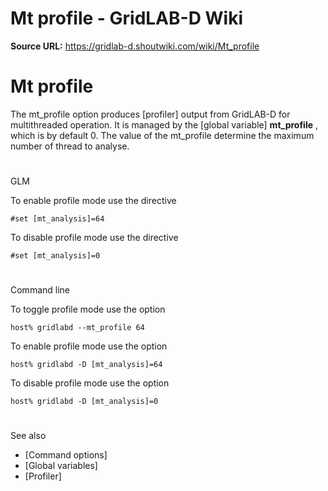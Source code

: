 # Mt profile - GridLAB-D Wiki

**Source URL:** https://gridlab-d.shoutwiki.com/wiki/Mt_profile
# Mt profile

The mt_profile option produces [profiler] output from GridLAB-D for multithreaded operation. It is managed by the [global variable] **mt_profile** , which is by default 0. The value of the mt_profile determine the maximum number of thread to analyse. 

# 

GLM

To enable profile mode use the directive 
    
    
    #set [mt_analysis]=64
    

To disable profile mode use the directive 
    
    
    #set [mt_analysis]=0
    

# 

Command line

To toggle profile mode use the option 
    
    
    host% gridlabd --mt_profile 64
    

To enable profile mode use the option 
    
    
    host% gridlabd -D [mt_analysis]=64
    

To disable profile mode use the option 
    
    
    host% gridlabd -D [mt_analysis]=0
    

# 

See also

  * [Command options]
  * [Global variables]
  * [Profiler]
